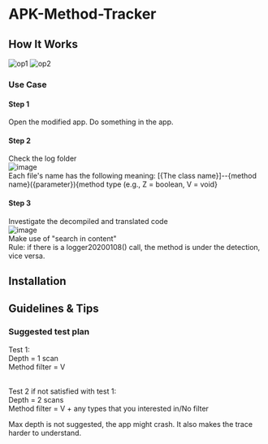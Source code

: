 # APK-Method-Tracker
## How It Works
![op1](https://user-images.githubusercontent.com/65654501/148697278-7d705787-68ef-4b2c-88c6-fe6021858552.png)
![op2](https://user-images.githubusercontent.com/65654501/148697716-522caf7b-540a-4d4f-82c6-ba66ed485de3.png)
### Use Case
#### Step 1
Open the modified app.
Do something in the app.
#### Step 2
Check the log folder<br>
![image](https://user-images.githubusercontent.com/65654501/148726267-cbffcc9b-fec4-4d6a-acdd-3a843a2c9192.png)<br>
Each file's name has the following meaning:
[{The class name}]--{method name}({parameter}){method type (e.g., Z = boolean, V = void}
#### Step 3
Investigate the decompiled and translated code<br>
![image](https://user-images.githubusercontent.com/65654501/148731679-8d4261f8-9552-457c-b0f5-ae8969ae8d9e.png)<br>
Make use of "search in content"<br>
Rule: if there is a logger20200108() call, the method is under the detection, vice versa.
## Installation

## Guidelines & Tips
### Suggested test plan
Test 1:<br>
Depth = 1 scan<br>
Method filter = V<br>
<br>

Test 2 if not satisfied with test 1:<br>
Depth = 2 scans<br>
Method filter = V + any types that you interested in/No filter<br>

Max depth is not suggested, the app might crash. It also makes the trace harder to understand.
